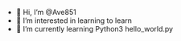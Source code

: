 - 👋 Hi, I’m @Ave851
- 👀 I’m interested in learning to learn
- 🌱 I’m currently learning Python3 hello_world.py
